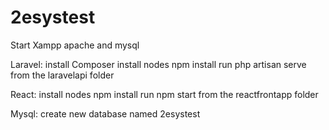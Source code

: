 # 2esystest

Start Xampp apache and mysql

Laravel:
  install Composer
  install nodes npm install
  run php artisan serve from the laravelapi folder
    
React:
  install nodes npm install
  run npm start from the reactfrontapp folder

Mysql:
  create new database named 2esystest
